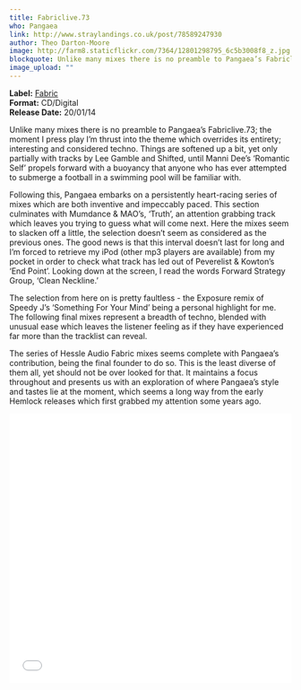 ```yaml
---
title: Fabriclive.73
who: Pangaea
link: http://www.straylandings.co.uk/post/78589247930
author: Theo Darton-Moore
image: http://farm8.staticflickr.com/7364/12801298795_6c5b3008f8_z.jpg
blockquote: Unlike many mixes there is no preamble to Pangaea’s Fabriclive.73; the moment I press play I’m thrust into the theme which overrides its entirety; interesting and considered techno. Things are softened up a bit, yet only partially with tracks by Lee Gamble and Shifted, until Manni Dee’s ‘Romantic Self’ propels forward with a buoyancy that anyone who has ever attempted to submerge a football in a swimming pool will be familiar with.
image_upload: ""
---
```

**Label:** [Fabric](http://www.fabriclondon.com/)
<br>**Format:** CD/Digital
<br>**Release Date:** 20/01/14

Unlike many mixes there is no preamble to Pangaea’s Fabriclive.73; the moment I press play I’m thrust into the theme which overrides its entirety; interesting and considered techno. Things are softened up a bit, yet only partially with tracks by Lee Gamble and Shifted, until Manni Dee’s ‘Romantic Self’ propels forward with a buoyancy that anyone who has ever attempted to submerge a football in a swimming pool will be familiar with.

Following this, Pangaea embarks on a persistently heart-racing series of mixes which are both inventive and impeccably paced. This section culminates with Mumdance & MAO’s, ‘Truth’, an attention grabbing track which leaves you trying to guess what will come next. Here the mixes seem to slacken off a little, the selection doesn’t seem as considered as the previous ones. The good news is that this interval doesn’t last for long and I’m forced to retrieve my iPod (other mp3 players are available) from my pocket in order to check what track has led out of Peverelist & Kowton’s ‘End Point’. Looking down at the screen, I read the words Forward Strategy Group, ‘Clean Neckline.’

The selection from here on is pretty faultless - the Exposure remix of Speedy J’s ‘Something For Your Mind’ being a personal highlight for me. The following final mixes represent a breadth of techno, blended with unusual ease which leaves the listener feeling as if they have experienced far more than the tracklist can reveal.

The series of Hessle Audio Fabric mixes seems complete with Pangaea’s contribution, being the final founder to do so. This is the least diverse of them all, yet should not be over looked for that. It maintains a focus throughout and presents us with an exploration of where Pangaea’s style and tastes lie at the moment, which seems a long way from the early Hemlock releases which first grabbed my attention some years ago.

<iframe frameborder="0" height="480" src="//player.vimeo.com/video/84056290?byline=0&amp;portrait=0&amp;color=772c8b" width="100%"></iframe>